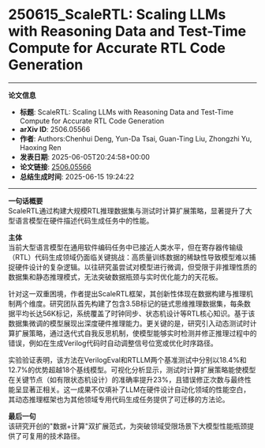 # 250615_ScaleRTL: Scaling LLMs with Reasoning Data and Test-Time Compute for Accurate RTL Code Generation

---
**论文信息**

- **标题**: ScaleRTL: Scaling LLMs with Reasoning Data and Test-Time Compute for Accurate RTL Code Generation
- **arXiv ID**: 2506.05566
- **作者**: Authors:Chenhui Deng, Yun-Da Tsai, Guan-Ting Liu, Zhongzhi Yu, Haoxing Ren
- **发表日期**: 2025-06-05T20:24:58+00:00
- **论文链接**: [2506.05566](https://arxiv.org/abs/2506.05566)
- **总结生成时间**: 2025-06-15 19:24:22

---

**一句话概要**  
ScaleRTL通过构建大规模RTL推理数据集与测试时计算扩展策略，显著提升了大型语言模型在硬件描述代码生成任务中的性能。

**主体**  
当前大型语言模型在通用软件编码任务中已接近人类水平，但在寄存器传输级（RTL）代码生成领域仍面临关键挑战：高质量训练数据的稀缺性导致模型难以捕捉硬件设计的复杂逻辑。以往研究虽尝试对模型进行微调，但受限于非推理性质的数据集和静态推理模式，无法突破数据瓶颈与实时优化能力的天花板。

针对这一双重困境，作者提出ScaleRTL框架，其创新性体现在数据构建与推理机制两个维度。研究团队首先构建了包含3.5B标记的链式思维推理数据集，每条数据平均长达56K标记，系统覆盖了时钟同步、状态机设计等RTL核心知识。基于该数据集微调的模型展现出深度硬件推理能力。更关键的是，研究引入动态测试时计算扩展策略，通过迭代式自我反思机制，使模型能够实时检测并修正推理过程中的错误，例如在生成Verilog代码时自动调整信号位宽或优化时序路径。

实验验证表明，该方法在VerilogEval和RTLLM两个基准测试中分别以18.4%和12.7%的优势超越18个基线模型。可视化分析显示，测试时计算扩展策略能使模型在关键节点（如有限状态机设计）的准确率提升23%，且错误修正次数与最终性能呈显著正相关。这一成果不仅填补了LLM在硬件设计自动化领域的性能空白，其动态推理框架也为其他领域专用代码生成任务提供了可迁移的方法论。

**最后一句**  
该研究开创的"数据+计算"双扩展范式，为突破领域受限场景下大模型性能瓶颈提供了可复用的技术路径。